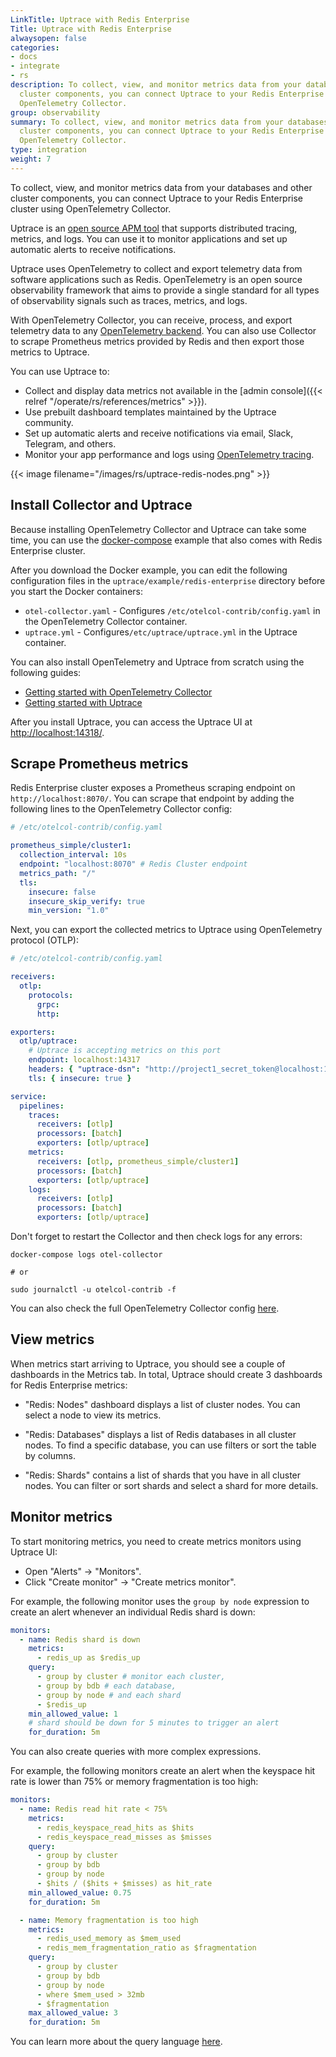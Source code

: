 ```yaml
---
LinkTitle: Uptrace with Redis Enterprise
Title: Uptrace with Redis Enterprise
alwaysopen: false
categories:
- docs
- integrate
- rs
description: To collect, view, and monitor metrics data from your databases and other
  cluster components, you can connect Uptrace to your Redis Enterprise cluster using
  OpenTelemetry Collector.
group: observability
summary: To collect, view, and monitor metrics data from your databases and other
  cluster components, you can connect Uptrace to your Redis Enterprise cluster using
  OpenTelemetry Collector.
type: integration
weight: 7
---
```


To collect, view, and monitor metrics data from your databases and other cluster components, you can connect Uptrace to your Redis Enterprise cluster using OpenTelemetry Collector.

Uptrace is an [open source APM tool](https://uptrace.dev/get/open-source-apm.html) that supports distributed tracing, metrics, and logs. You can use it to monitor applications and set up automatic alerts to receive notifications.

Uptrace uses OpenTelemetry to collect and export telemetry data from software applications such as Redis. OpenTelemetry is an open source observability framework that aims to provide a single standard for all types of observability signals such as traces, metrics, and logs.

With OpenTelemetry Collector, you can receive, process, and export telemetry data to any [OpenTelemetry backend](https://uptrace.dev/blog/opentelemetry-backend.html). You can also use Collector to scrape Prometheus metrics provided by Redis and then export those metrics to Uptrace.

You can use Uptrace to:

- Collect and display data metrics not available in the [admin console]({{< relref "/operate/rs/references/metrics" >}}).
- Use prebuilt dashboard templates maintained by the Uptrace community.
- Set up automatic alerts and receive notifications via email, Slack, Telegram, and others.
- Monitor your app performance and logs using [OpenTelemetry tracing](https://uptrace.dev/opentelemetry/distributed-tracing.html).

{{< image filename="/images/rs/uptrace-redis-nodes.png" >}}

## Install Collector and Uptrace

Because installing OpenTelemetry Collector and Uptrace can take some time, you can use the [docker-compose](https://github.com/uptrace/uptrace/tree/master/example/redis-enterprise) example that also comes with Redis Enterprise cluster.

After you download the Docker example, you can edit the following configuration files in the `uptrace/example/redis-enterprise` directory before you start the Docker containers:

- `otel-collector.yaml` - Configures `/etc/otelcol-contrib/config.yaml` in the OpenTelemetry Collector container.
- `uptrace.yml` - Configures`/etc/uptrace/uptrace.yml` in the Uptrace container.

You can also install OpenTelemetry and Uptrace from scratch using the following guides:

- [Getting started with OpenTelemetry Collector](https://uptrace.dev/opentelemetry/collector.html)
- [Getting started with Uptrace](https://uptrace.dev/get/get-started.html)

After you install Uptrace, you can access the Uptrace UI at [http://localhost:14318/](http://localhost:14318/).

## Scrape Prometheus metrics

Redis Enterprise cluster exposes a Prometheus scraping endpoint on `http://localhost:8070/`. You can scrape that endpoint by adding the following lines to the OpenTelemetry Collector config:

```yaml
# /etc/otelcol-contrib/config.yaml

prometheus_simple/cluster1:
  collection_interval: 10s
  endpoint: "localhost:8070" # Redis Cluster endpoint
  metrics_path: "/"
  tls:
    insecure: false
    insecure_skip_verify: true
    min_version: "1.0"
```

Next, you can export the collected metrics to Uptrace using OpenTelemetry protocol (OTLP):

```yaml
# /etc/otelcol-contrib/config.yaml

receivers:
  otlp:
    protocols:
      grpc:
      http:

exporters:
  otlp/uptrace:
    # Uptrace is accepting metrics on this port
    endpoint: localhost:14317
    headers: { "uptrace-dsn": "http://project1_secret_token@localhost:14317/1" }
    tls: { insecure: true }

service:
  pipelines:
    traces:
      receivers: [otlp]
      processors: [batch]
      exporters: [otlp/uptrace]
    metrics:
      receivers: [otlp, prometheus_simple/cluster1]
      processors: [batch]
      exporters: [otlp/uptrace]
    logs:
      receivers: [otlp]
      processors: [batch]
      exporters: [otlp/uptrace]
```

Don't forget to restart the Collector and then check logs for any errors:

```shell
docker-compose logs otel-collector

# or

sudo journalctl -u otelcol-contrib -f
```

You can also check the full OpenTelemetry Collector config [here](https://github.com/uptrace/uptrace/blob/master/example/redis-enterprise/otel-collector.yaml).

## View metrics

When metrics start arriving to Uptrace, you should see a couple of dashboards in the Metrics tab. In total, Uptrace should create 3 dashboards for Redis Enterprise metrics:

- "Redis: Nodes" dashboard displays a list of cluster nodes. You can select a node to view its metrics.

- "Redis: Databases" displays a list of Redis databases in all cluster nodes. To find a specific database, you can use filters or sort the table by columns.

- "Redis: Shards" contains a list of shards that you have in all cluster nodes. You can filter or sort shards and select a shard for more details.

## Monitor metrics

To start monitoring metrics, you need to create metrics monitors using Uptrace UI:

- Open "Alerts" -> "Monitors".
- Click "Create monitor" -> "Create metrics monitor".

For example, the following monitor uses the `group by node` expression to create an alert whenever an individual Redis shard is down:

```yaml
monitors:
  - name: Redis shard is down
    metrics:
      - redis_up as $redis_up
    query:
      - group by cluster # monitor each cluster,
      - group by bdb # each database,
      - group by node # and each shard
      - $redis_up
    min_allowed_value: 1
    # shard should be down for 5 minutes to trigger an alert
    for_duration: 5m
```

You can also create queries with more complex expressions.

For example, the following monitors create an alert when the keyspace hit rate is lower than 75% or memory fragmentation is too high:

```yaml
monitors:
  - name: Redis read hit rate < 75%
    metrics:
      - redis_keyspace_read_hits as $hits
      - redis_keyspace_read_misses as $misses
    query:
      - group by cluster
      - group by bdb
      - group by node
      - $hits / ($hits + $misses) as hit_rate
    min_allowed_value: 0.75
    for_duration: 5m

  - name: Memory fragmentation is too high
    metrics:
      - redis_used_memory as $mem_used
      - redis_mem_fragmentation_ratio as $fragmentation
    query:
      - group by cluster
      - group by bdb
      - group by node
      - where $mem_used > 32mb
      - $fragmentation
    max_allowed_value: 3
    for_duration: 5m
```

You can learn more about the query language [here](https://uptrace.dev/get/querying-metrics.html).
